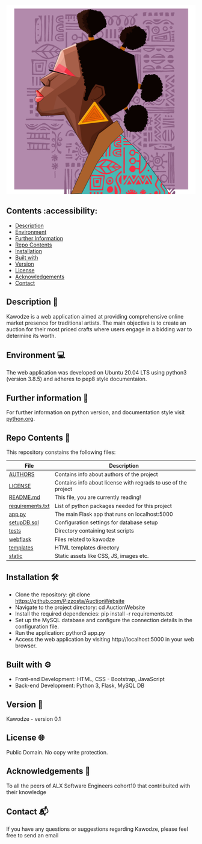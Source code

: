![KAWODZE](./webflask/static/images/vector.jpg)

## Contents :accessibility:

- [Description](#Description)
- [Environment](#Environment)
- [Further Information](#Furtherinformation)
- [Repo Contents](#FileContents)
- [Installation](#Installation)
- [Built with](#Built-with)
- [Version](#Version)
- [License](#License)
- [Acknowledgements](#Acknowledgements)
- [Contact](#Contact)

## Description 📄
Kawodze is a web application aimed at providing comprehensive
online market presence for traditional artists. The main objective is to create an auction for their most priced crafts where users engage in a bidding war to determine its worth.

## Environment 💻
The web application was developed on Ubuntu 20.04 LTS using python3 (version 3.8.5) and adheres to pep8 style documentaion.

## Further information 📑
For further information on python version, and documentation style visit [python.org](https://www.python.org/).

## Repo Contents 📂
This repository constains the following files:

|   **File**   |   **Description**   |
| -------------- | --------------------- |
|[AUTHORS](./AUTHORS) | Contains info about authors of the project |
|[LICENSE](./LICENSE) | Contains info about license with regrads to use of the project |
|[README.md](./README.md)| This file, you are currently reading! |
|[requirements.txt](./requirements.txt) | List of python packages needed for this project |
|[app.py](./app.py) | The main Flask app that runs on localhost:5000 |
|[setupDB.sql](./setupDB.sql) | Configuration settings for database setup |
|[tests](./tests/) | Directory containing test scripts |
|[webflask](./webflask/) | Files related to kawodze |
|[templates](./webflask/templates/) | HTML templates directory |
|[static](./webflask/static/) | Static assets like CSS, JS, images etc. |


## Installation 🛠️
- Clone the repository: git clone https://github.com/Pizzosta/AuctionWebsite
- Navigate to the project directory: cd AuctionWebsite
- Install the required dependencies: pip install -r requirements.txt
- Set up the MySQL database and configure the connection details in the configuration file.
- Run the application: python3 app.py
- Access the web application by visiting http://localhost:5000 in your web browser.


## Built with ⚙️
* Front-end Development: HTML, CSS - Bootstrap, JavaScript
* Back-end Development: Python 3, Flask, MySQL DB

## Version 📌
Kawodze - version 0.1

## License 🌐
Public Domain. No copy write protection.

## Acknowledgements 🙌
To all the peers of ALX Software Engineers cohort10 that contribuited with their knowledge

## Contact 📬
If you have any questions or suggestions regarding Kawodze, please feel free to send an email
